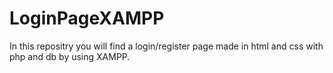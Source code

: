 # LoginPageXAMPP
In this repositry you will find a login/register page made in html and css with php and db by using XAMPP.
